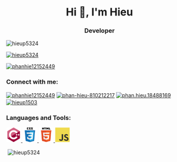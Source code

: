 <h1 align="center">Hi 👋, I'm Hieu</h1>
<h3 align="center">Developer</h3>

<p align="left"> <img src="https://komarev.com/ghpvc/?username=hieup5324&label=Profile%20views&color=0e75b6&style=flat" alt="hieup5324" /> </p>

<p align="left"> <a href="https://github.com/ryo-ma/github-profile-trophy"><img src="https://github-profile-trophy.vercel.app/?username=hieup5324" alt="hieup5324" /></a> </p>

<p align="left"> <a href="https://twitter.com/phanhie12152449" target="blank"><img src="https://img.shields.io/twitter/follow/phanhie12152449?logo=twitter&style=for-the-badge" alt="phanhie12152449" /></a> </p>

<h3 align="left">Connect with me:</h3>
<p align="left">
<a href="https://twitter.com/phanhie12152449" target="blank"><img align="center" src="https://raw.githubusercontent.com/rahuldkjain/github-profile-readme-generator/master/src/images/icons/Social/twitter.svg" alt="phanhie12152449" height="30" width="40" /></a>
<a href="https://linkedin.com/in/phan-hieu-810212217" target="blank"><img align="center" src="https://raw.githubusercontent.com/rahuldkjain/github-profile-readme-generator/master/src/images/icons/Social/linked-in-alt.svg" alt="phan-hieu-810212217" height="30" width="40" /></a>
<a href="https://fb.com/phan.hieu.18488169" target="blank"><img align="center" src="https://raw.githubusercontent.com/rahuldkjain/github-profile-readme-generator/master/src/images/icons/Social/facebook.svg" alt="phan.hieu.18488169" height="30" width="40" /></a>
<a href="https://instagram.com/hieup1503" target="blank"><img align="center" src="https://raw.githubusercontent.com/rahuldkjain/github-profile-readme-generator/master/src/images/icons/Social/instagram.svg" alt="hieup1503" height="30" width="40" /></a>
</p>

<h3 align="left">Languages and Tools:</h3>
<p align="left"> <a href="https://www.w3schools.com/cpp/" target="_blank" rel="noreferrer"> <img src="https://raw.githubusercontent.com/devicons/devicon/master/icons/cplusplus/cplusplus-original.svg" alt="cplusplus" width="40" height="40"/> </a> <a href="https://www.w3schools.com/css/" target="_blank" rel="noreferrer"> <img src="https://raw.githubusercontent.com/devicons/devicon/master/icons/css3/css3-original-wordmark.svg" alt="css3" width="40" height="40"/> </a> <a href="https://www.w3.org/html/" target="_blank" rel="noreferrer"> <img src="https://raw.githubusercontent.com/devicons/devicon/master/icons/html5/html5-original-wordmark.svg" alt="html5" width="40" height="40"/> </a> <a href="https://developer.mozilla.org/en-US/docs/Web/JavaScript" target="_blank" rel="noreferrer"> <img src="https://raw.githubusercontent.com/devicons/devicon/master/icons/javascript/javascript-original.svg" alt="javascript" width="40" height="40"/> </a> </p>

<p>&nbsp;<img align="center" src="https://github-readme-stats.vercel.app/api?username=hieup5324&show_icons=true&locale=en" alt="hieup5324" /></p>
